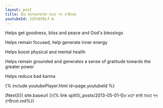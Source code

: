 ```yaml
---
layout: post
title: ਓਮ ਸਮਾਨਮਾਯਾਯਾ ਨਮਹ ੧੧ ਟਾਇਮਸ
youtubeId: J2FnOIRLf-A
---
```

 
 
Helps get goodness, bliss and peace and God's blessings
 
Helps remain focused, help generate inner energy 
 
Helps boost physical and mental health 
 
Helps remain grounded and generates a sense of gratitude towards the greater power 
 
Helps reduce bad karma
 
 
 
 


{% include youtubePlayer.html id=page.youtubeId %}
 
[Next]({{ site.baseurl }}{% link  split1/_posts/2013-05-01-ਓਮ ਮਹਾ ਬਾਲੇ ਨਮਹ ੧੧ ਟਾਇਮਸ.md%})
 
